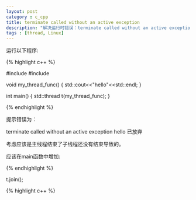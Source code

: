 ```yaml
---
layout: post
category : c_cpp
title: terminate called without an active exception
description: "解决运行时错误：terminate called without an active exception"
tags : [thread, Linux]
---
```


运行以下程序:

{% highlight c++ %}

#include <thread>
#include <iostream>

void my_thread_func()
{
    std::cout<<"hello"<<std::endl;
}

int main()
{
    std::thread t(my_thread_func);
}

{% endhighlight %}

提示错误为：

terminate called without an active exception
hello
已放弃


考虑应该是主线程结束了子线程还没有结束导致的。

应该在main函数中增加:

{% endhighlight %}

t.join();

{% highlight c++ %}

